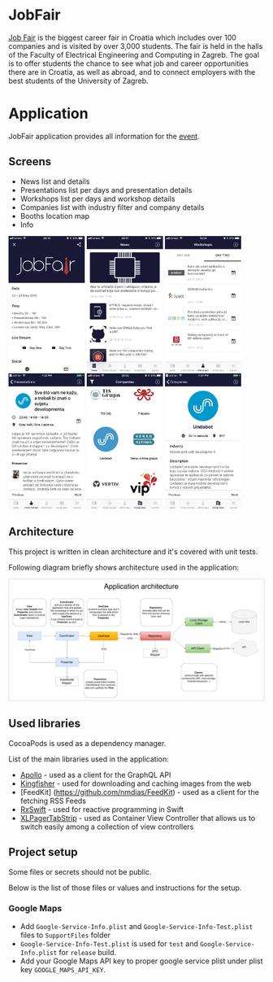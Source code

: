 # JobFair

[Job Fair](https://jobfair.fer.unizg.hr/) is the biggest career fair in Croatia which includes over 100 companies and is visited by over 3,000 students. The fair is held in the halls of the Faculty of Electrical Engineering and Computing in Zagreb. The goal is to offer students the chance to see what job and career opportunities there are in Croatia, as well as abroad, and to connect employers with the best students of the University of Zagreb. 

# Application

JobFair application provides all information for the [event]((https://jobfair.fer.unizg.hr/)). 

## Screens

- News list and details
- Presentations list per days and presentation details
- Workshops list per days and workshop details
- Companies list with industry filter and company details
- Booths location map
- Info

<p float="left">
  <img src="readme/about.png" width="150" />
  <img src="readme/news-list.png" width="150" /> 
  <img src="readme/workshops-list.png" width="150" /> 
  <img src="readme/presentation-details.png" width="150" /> 
  <img src="readme/companies-list.png" width="150" /> 
  <img src="readme/company-details.png" width="150" />
</p>

## Architecture
This project is written in clean architecture and it's covered with unit tests.

Following diagram briefly shows architecture used in the application:

![](readme/architecture-diagram.png "Application architecture diagram")

## Used libraries

CocoaPods is used as a dependency manager.

List of the main libraries used in the application:

- [Apollo](https://github.com/apollographql/apollo-ios) - used as a client for the GraphQL API
- [Kingfisher](https://github.com/onevcat/Kingfisher) - used for downloading and caching images from the web
- [FeedKit] (https://github.com/nmdias/FeedKit) - used as a client for the fetching RSS Feeds
- [RxSwift](https://github.com/ReactiveX/RxSwift) - used for reactive programming in Swift
- [XLPagerTabStrip](https://github.com/xmartlabs/XLPagerTabStrip) - used as Container View Controller that allows us to switch easily among a collection of view controllers

## Project setup

Some files or secrets should not be public. 

Below is the list of those files or values and instructions for the setup.

### Google Maps

- Add `Google-Service-Info.plist` and `Google-Service-Info-Test.plist` files to `SupportFiles` folder
- `Google-Service-Info-Test.plist` is used for `test` and `Google-Service-Info.plist` for `release` build.
- Add your Google Maps API key to proper google service plist under plist key `GOOGLE_MAPS_API_KEY`.